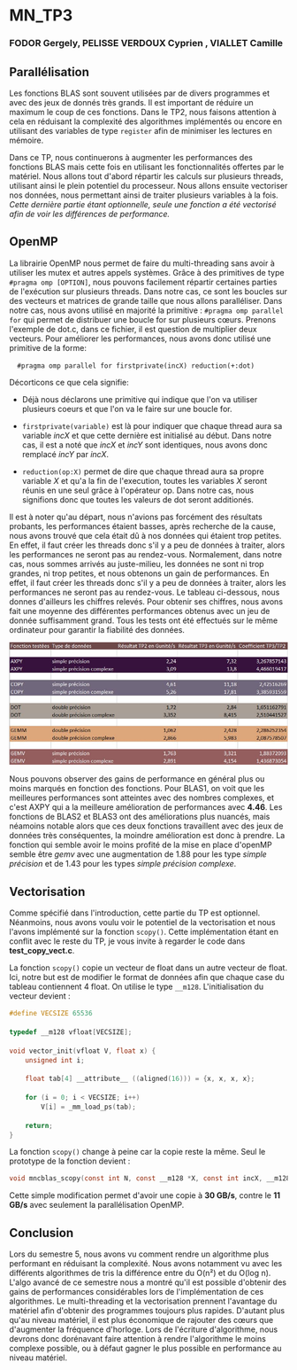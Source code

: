 # MN_TP3
### FODOR Gergely, PELISSE VERDOUX Cyprien , VIALLET Camille

## Parallélisation

Les fonctions BLAS sont souvent utilisées par de divers programmes et avec des jeux de donnés très grands. Il est important
de réduire un maximum le coup de ces fonctions. Dans le TP2, nous faisons attention à cela en réduisant la complexité
des algorithmes implémentés ou encore en utilisant des variables de type `register` afin de minimiser les lectures en mémoire.

Dans ce TP, nous continuerons à augmenter les performances des fonctions BLAS mais cette fois en utilisant les fonctionnalités offertes par le matériel. Nous allons tout d'abord répartir les calculs sur plusieurs threads, utilisant ainsi le plein potentiel du processeur. Nous allons ensuite vectoriser nos données, nous permettant ainsi de traiter plusieurs variables à la fois. *Cette dernière partie étant optionnelle, seule une fonction a été vectorisé afin de voir les différences de  performance.*

## OpenMP

La librairie OpenMP nous permet de faire du multi-threading sans avoir à utiliser les mutex et autres appels systèmes.
Grâce à des primitives de type `#pragma omp [OPTION]`, nous pouvons facilement répartir certaines parties de l'exécution sur plusieurs threads. Dans notre cas, ce sont les boucles sur des vecteurs et matrices de grande taille que nous allons paralléliser.
Dans notre cas, nous avons utilisé en majorité la primitive : `#pragma omp parallel for` qui permet de distribuer une boucle for sur plusieurs cœurs. Prenons l'exemple de dot.c, dans ce fichier, il est question de multiplier deux vecteurs. Pour améliorer les performances, nous avons donc utilisé une primitive de la forme:

`  #pragma omp parallel for firstprivate(incX) reduction(+:dot)`

Décorticons ce que cela signifie:

* Déjà nous déclarons une primitive qui indique que l'on va utiliser plusieurs coeurs et que l'on va le faire sur une boucle for.


* `firstprivate(variable)` est là pour indiquer que chaque thread aura sa variable *incX* et que cette dernière est initialisé au début. Dans notre cas, il est a noté que *incX* et *incY* sont identiques, nous avons donc remplacé *incY* par *incX*.

* `reduction(op:X)` permet de dire que chaque thread aura sa propre variable *X* et qu'a la fin de l'execution, toutes les variables *X* seront réunis en une seul grâce à l'opérateur op. Dans notre cas, nous signifions donc que toutes les valeurs de dot seront additionés.

Il est à noter qu'au départ, nous n'avions pas forcément des résultats probants, les performances étaient basses, après recherche de la cause, nous avons trouvé que cela était dû à nos données qui étaient trop petites. En effet, il faut créer les threads donc s'il y a peu de données à traiter, alors les performances ne seront pas au rendez-vous. Normalement, dans notre cas, nous sommes arrivés au juste-milieu, les données ne sont ni trop grandes, ni trop petites, et nous obtenons un gain de performances. En effet, il faut créer les threads donc s'il y a peu de données à traiter, alors les performances ne seront pas au rendez-vous.
Le tableau ci-dessous, nous donnes d'ailleurs les chiffres relevés. Pour obtenir ses chiffres, nous avons fait une moyenne des différentes performances obtenus avec un jeu de donnée suffisamment grand. Tous les tests ont été effectués sur le même ordinateur pour garantir la fiabilité des données.


![résultats obtenus](./pictures/resultat.JPG)

Nous pouvons observer des gains de performance en général plus ou moins marqués en fonction des fonctions. Pour BLAS1, on voit que les meilleures performances sont atteintes avec des nombres complexes, et c'est AXPY qui a la meilleure amélioration de performances avec **4.46**. Les fonctions de BLAS2 et BLAS3 ont des améliorations plus nuancés, mais néamoins notable alors que ces deux fonctions travaillent avec des jeux de données très conséquentes, la moindre amélioration est donc à prendre. La fonction qui semble avoir le moins profité de la mise en place d'openMP semble être *gemv* avec une augmentation de 1.88 pour les type *simple précision* et de 1.43 pour les types *simple précision complexe*.

## Vectorisation

Comme spécifié dans l'introduction, cette partie du TP est optionnel. Néanmoins, nous avons voulu voir le potentiel de la vectorisation et nous l'avons implémenté sur la fonction `scopy()`. Cette implémentation étant en conflit avec le reste du TP, je vous invite à regarder le code dans **test_copy_vect.c**.

La fonction `scopy()` copie un vecteur de float dans un autre vecteur de float. Ici, notre but est de modifier le format de données afin que chaque case du tableau contiennent 4 float. On utilise le type `__m128`. L'initialisation du vecteur devient :

```c
#define VECSIZE 65536

typedef __m128 vfloat[VECSIZE];

void vector_init(vfloat V, float x) {
    unsigned int i;

    float tab[4] __attribute__ ((aligned(16))) = {x, x, x, x};

    for (i = 0; i < VECSIZE; i++)
        V[i] = _mm_load_ps(tab);

    return;
}
```

La fonction `scopy()` change à peine car la copie reste la même. Seul le prototype de la fonction devient :

```c
void mncblas_scopy(const int N, const __m128 *X, const int incX, __m128 *Y, const int incY);
```

Cette simple modification permet d'avoir une copie à **30 GB/s**, contre le **11 GB/s** avec seulement la parallélisation
OpenMP.

## Conclusion

Lors du semestre 5, nous avons vu comment rendre un algorithme plus performant en réduisant la complexité. Nous avons notamment vu avec les différents algorithmes de tris la différence entre du O(n²) et du O(log n). L'algo avancé de ce semestre nous a montré qu'il est possible d'obtenir des gains de performances considérables lors de l'implémentation de ces algorithmes. Le multi-threading et la vectorisation prennent l'avantage du matériel afin d'obtenir des programmes toujours plus rapides. D'autant plus qu'au niveau matériel, il est plus économique de rajouter des cœurs que d'augmenter la fréquence d'horloge. Lors de l'écriture d'algorithme, nous devrons donc dorénavant faire attention à rendre l'algorithme le moins complexe possible, ou à défaut gagner le plus possible en performance au niveau matériel.
